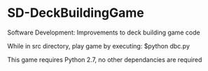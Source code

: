 # SD-DeckBuildingGame
Software Development: Improvements to deck building game code

While in src directory, play game by executing:
$python dbc.py

This game requires Python 2.7, no other dependancies are required
